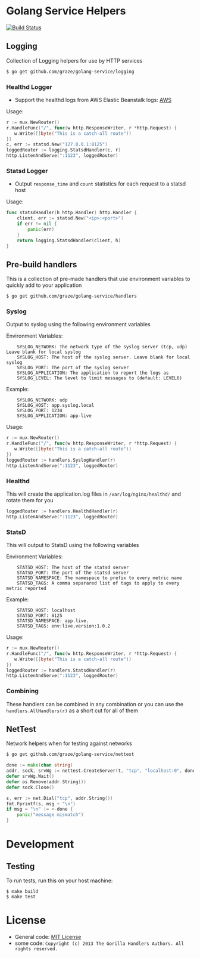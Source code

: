 # Golang Service Helpers

[![Build Status](https://travis-ci.org/graze/golang-service.svg?branch=master)](https://travis-ci.org/graze/golang-service)

## Logging

Collection of Logging helpers for use by HTTP services

```bash
$ go get github.com/graze/golang-service/logging
```

### Healthd Logger

- Support the healthd logs from AWS Elastic Beanstalk logs: [AWS](http://docs.aws.amazon.com/elasticbeanstalk/latest/dg/health-enhanced-serverlogs.html)

Usage:
```go
r := mux.NewRouter()
r.HandleFunc("/", func(w http.ResponseWriter, r *http.Request) {
   w.Write([]byte("This is a catch-all route"))
})
c, err := statsd.New("127.0.0.1:8125")
loggedRouter := logging.StatsdHandler(c, r)
http.ListenAndServe(":1123", loggedRouter)
```

### Statsd Logger

- Output `response_time` and `count` statistics for each request to a statsd host

Usage:
```go
func statsdHandler(h http.Handler) http.Handler {
    client, err := statsd.New("<ip>:<port>")
    if err != nil {
        panic(err)
    }
    return logging.StatsdHandler(client, h)
}
```

## Pre-build handlers

This is a collection of pre-made handlers that use environment variables to quickly add to your application

```bash
$ go get github.com/graze/golang-service/handlers
```

### Syslog

Output to syslog using the following environment variables

Environment Variables:
```
    SYSLOG_NETWORK: The network type of the syslog server (tcp, udp) Leave blank for local syslog
    SYSLOG_HOST: The host of the syslog server. Leave blank for local syslog
    SYSLOG_PORT: The port of the syslog server
    SYSLOG_APPLICATION: The application to report the logs as
    SYSLOG_LEVEL: The level to limit messages to (default: LEVEL6)
```
Example:
```
    SYSLOG_NETWORK: udp
    SYSLOG_HOST: app.syslog.local
    SYSLOG_PORT: 1234
    SYSLOG_APPLICATION: app-live
```
Usage:
```go
r := mux.NewRouter()
r.HandleFunc("/", func(w http.ResponseWriter, r *http.Request) {
   w.Write([]byte("This is a catch-all route"))
})
loggedRouter := handlers.SyslogHandler(r)
http.ListenAndServe(":1123", loggedRouter)
```

### Healthd

This will create the application.log files in `/var/log/nginx/healthd/` and rotate them for you

```go
loggedRouter := handlers.HealthdHandler(r)
http.ListenAndServe(":1123", loggedRouter)
```

### StatsD

This will output to StatsD using the following variables

Environment Variables:
```
    STATSD_HOST: The host of the statsd server
    STATSD_PORT: The port of the statsd server
    STATSD_NAMESPACE: The namespace to prefix to every metric name
    STATSD_TAGS: A comma separared list of tags to apply to every metric reported
```
Example:
```
    STATSD_HOST: localhost
    STATSD_PORT: 8125
    STATSD_NAMESPACE: app.live.
    STATSD_TAGS: env:live,version:1.0.2
```
Usage:
```go
r := mux.NewRouter()
r.HandleFunc("/", func(w http.ResponseWriter, r *http.Request) {
   w.Write([]byte("This is a catch-all route"))
})
loggedRouter := handlers.StatsdHandler(r)
http.ListenAndServe(":1123", loggedRouter)
```

### Combining

These handlers can be combined in any combination or you can use the `handlers.AllHandlers(r)` as a short cut for all
of them

## NetTest

Network helpers when for testing against networks

```bash
$ go get github.com/graze/golang-service/nettest
```

```go
done := make(chan string)
addr, sock, srvWg := nettest.CreateServer(t, "tcp", "localhost:0", done)
defer srvWg.Wait()
defer os.Remove(addr.String())
defer sock.Close()

s, err := net.Dial("tcp", addr.String())
fmt.Fprintf(s, msg + "\n")
if msg = "\n" != <-done {
    panic("message mismatch")
}
```

# Development

## Testing
To run tests, run this on your host machine:

```
$ make build
$ make test
```

# License

- General code: [MIT License](LICENSE)
- some code: `Copyright (c) 2013 The Gorilla Handlers Authors. All rights reserved.`
